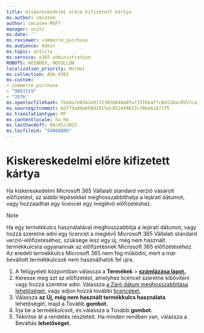 ```yaml
---
title: Kiskereskedelmi előre kifizetett kártya
ms.author: cmcatee
author: cmcatee-MSFT
manager: scotv
ms.date: ''
ms.reviewer: commerce_purchase
ms.audience: Admin
ms.topic: article
ms.service: o365-administration
ROBOTS: NOINDEX, NOFOLLOW
localization_priority: Normal
ms.collection: Adm_O365
ms.custom:
- commerce_purchase
- "9001519"
- "3576"
ms.openlocfilehash: fbe6a7e6541e9172301b848a0fa733f66af7c8d128ac8557ca2cd62cad1d06ad
ms.sourcegitcommit: b5f7da89a650d2915dc652449623c78be6247175
ms.translationtype: MT
ms.contentlocale: hu-HU
ms.lasthandoff: 08/05/2021
ms.locfileid: "54068886"
---
```

# <a name="retail-prepaid-card"></a>Kiskereskedelmi előre kifizetett kártya

Ha kiskereskedelmi Microsoft 365 Vállalati standard verzió vásárolt előfizetést, az alábbi lépésekkel meghosszabbíthatja a lejárati dátumot, vagy hozzáadhat egy licencet egy meglévő előfizetéshez.

> [!NOTE]
> Ha egy termékkulcs használatával meghosszabbítja a lejárati dátumot, vagy hozzá szeretne adni egy licencet a meglévő Microsoft 365 Vállalati standard verzió-előfizetéséhez, szüksége lesz egy új, még nem használt termékkulcsra ugyanannak az előfizetésnek Microsoft 365 előfizetéséhez. Az eredeti termékkulcs Microsoft 365 nem fog működni, mert a már beváltott termékkulcsok nem használhatók fel újra.

1. A felügyeleti központban válassza a **Termékek**  >  **[számlázása lapot.](https://go.microsoft.com/fwlink/p/?linkid=842054)**
2. Keresse meg azt az előfizetést, amelyhez licencet szeretne kibővíteni vagy hozzá szeretne adni. Válassza [a Záró dátum meghosszabbítása lehetőséget,](https://go.microsoft.com/fwlink/p/?linkid=842054) vagy adjon hozzá további [licenceket.](https://go.microsoft.com/fwlink/p/?linkid=842054)
3. Válassza **az Új, még nem használt termékkulcs használata** lehetőséget, majd a Tovább **gombot.**
4. Írja be a termékkulcsot, és válassza a Tovább **gombot.**
5. Tekintse át a rendelés részleteit. Ha minden rendben van, válassza a Beváltás **lehetőséget.**